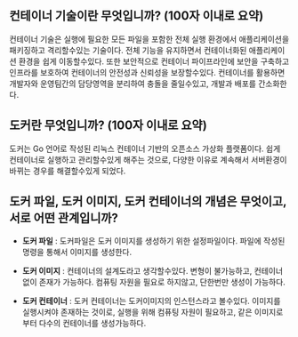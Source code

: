 ## 컨테이너 기술이란 무엇입니까? (100자 이내로 요약)
컨테이너 기술은 실행에 필요한 모든 파일을 포함한 전체 실행 환경에서 애플리케이션을 패키징하고 격리할수있는 기술이다. 전체 기능을 유지하면서 컨테이너화된 애플리케이션 환경을 쉽게 이동할수있다. 또한 보안적으로 컨테이너 파이프라인에 보안을 구축하고 인프라를 보호하여 컨테이너의 안전성과 신뢰성을 보장할수있다. 컨테이너를 활용하면 개발자와 운영팀간의 담당영역을 분리하여 충돌을 줄일수있고, 개발과 배포를 간소화한다.

## 도커란 무엇입니까? (100자 이내로 요약)
도커는 Go 언어로 작성된 리눅스 컨테이너 기반의 오픈소스 가상화 플랫폼이다. 쉽게 컨테이너로 실행하고 관리할수있게 해주는 것으로, 다양한 이유로 계속해서 서버환경이 바뀌는 경우를 해결할수있게 되었다. 

## 도커 파일, 도커 이미지, 도커 컨테이너의 개념은 무엇이고, 서로 어떤 관계입니까?

- **도커 파일** : 도커파일은 도커 이미지를 생성하기 위한 설정파일이다. 파일에 작성된 명령을 통해서 이미지를 생성한다.

- **도커 이미지** : 컨테이너의 설계도라고 생각할수있다. 변형이 불가능하고, 컨테이너없이 존재가 가능하다. 컴퓨팅 자원을 필요로 하지않고, 단한번만 생성이 가능하다.
 
- **도커 컨테이너** : 도커 컨테이너는 도커이미지의 인스턴스라고 볼수있다. 이미지를 실행시켜야 존재하는 것이로, 실행을 위해 컴퓨팅 자원이 필요하고, 같은 이미지로 부터 다수의 컨테이너를 생성가능하다.